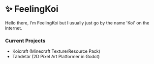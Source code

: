 # ✨ FeelingKoi
Hello there, I'm FeelingKoi but I usually just go by the name 'Koi' on the internet. 

### Current Projects
- Koicraft (Minecraft Texture/Resource Pack)
- Tähdetär (2D Pixel Art Platformer in Godot)
  
<!-- [<img src="https://koisaquarium.com/media/FKRosLogo.png">](http://example.com/) -->
<!--
**FeelingKoi/feelingkoi** is a ✨ _special_ ✨ repository because its `README.md` (this file) appears on your GitHub profile.

Here are some ideas to get you started:

- 🔭 I’m currently working on ...
- 🌱 I’m currently learning ...
- 👯 I’m looking to collaborate on ...
- 🤔 I’m looking for help with ...
- 💬 Ask me about ...
- 📫 How to reach me: ...
- 😄 Pronouns: ...
- ⚡ Fun fact: ...
-->
